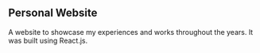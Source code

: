 ## Personal Website

A website to showcase my experiences and works throughout the years. It was built using React.js.
